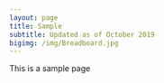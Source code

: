 ```yaml
---
layout: page
title: Sample
subtitle: Updated as of October 2019
bigimg: /img/Breadboard.jpg
---
```


This is a sample page
